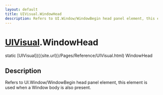 ```yaml
---
layout: default
title: UIVisual.WindowHead
description: Refers to UI.Window/WindowBegin head panel element, this element is used when a Window body is also present.
---
```

# [UIVisual]({{site.url}}/Pages/Reference/UIVisual.html).WindowHead

<div class='signature' markdown='1'>
static [UIVisual]({{site.url}}/Pages/Reference/UIVisual.html) WindowHead
</div>

## Description
Refers to UI.Window/WindowBegin head panel element, this
element is used when a Window body is also present.

